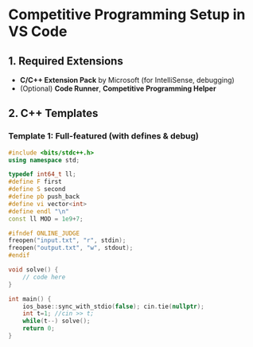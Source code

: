 # Competitive Programming Setup in VS Code

## 1. Required Extensions
- **C/C++ Extension Pack** by Microsoft (for IntelliSense, debugging)
- (Optional) **Code Runner**, **Competitive Programming Helper**

## 2. C++ Templates

### Template 1: Full-featured (with defines & debug)
```cpp
#include <bits/stdc++.h>
using namespace std;

typedef int64_t ll;
#define F first
#define S second
#define pb push_back
#define vi vector<int>
#define endl "\n"
const ll MOD = 1e9+7;

#ifndef ONLINE_JUDGE
freopen("input.txt", "r", stdin);
freopen("output.txt", "w", stdout);
#endif

void solve() {
    // code here
}

int main() {
    ios_base::sync_with_stdio(false); cin.tie(nullptr);
    int t=1; //cin >> t;
    while(t--) solve();
    return 0;
}
